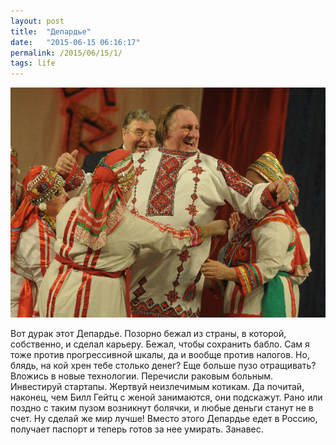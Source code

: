```yaml
---
layout: post
title:  "Депардье"
date:   "2015-06-15 06:16:17"
permalink: /2015/06/15/1/
tags: life
---
```

![facepalm](/assets/static/dep-oh-shi.jpg)

Вот дурак этот Депардье. Позорно бежал из страны, в которой,
собственно, и сделал карьеру. Бежал, чтобы сохранить бабло. Сам я тоже
против прогрессивной шкалы, да и вообще против налогов. Но, блядь, на
кой хрен тебе столько денег? Еще больше пузо отращивать? Вложись в
новые технологии. Перечисли раковым больным. Инвестируй
стартапы. Жертвуй неизлечимым котикам. Да почитай, наконец, чем Билл
Гейтц с женой занимаются, они подскажут. Рано или поздно с таким пузом
возникнут болячки, и любые деньги станут не в счет. Ну сделай же мир
лучше! Вместо этого Депардье едет в Россию, получает паспорт и теперь
готов за нее умирать. Занавес.
